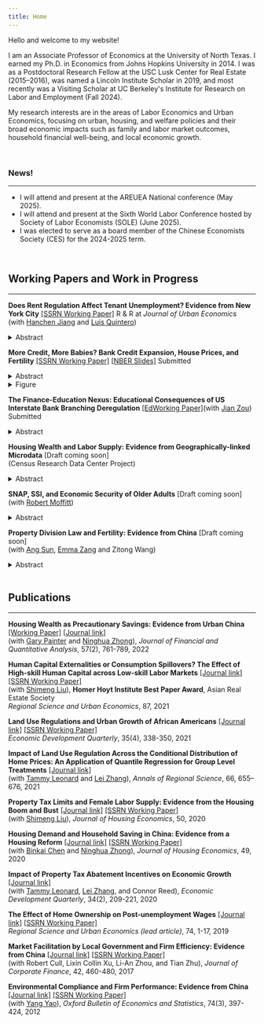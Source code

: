 ```yaml
---
title: Home
---
```


<!-- markdownlint-disable-file MD033 MD036 MD041 -->

Hello and welcome to my website!

I am an Associate Professor of Economics at the University of North Texas. I earned my Ph.D. in Economics from Johns Hopkins University in 2014. I was as a Postdoctoral Research Fellow at the USC Lusk Center for Real Estate (2015–2016), was named a Lincoln Institute Scholar in 2019, and most recently was a Visiting Scholar at UC Berkeley's Institute for Research on Labor and Employment (Fall 2024).

My research interests are in the areas of Labor Economics and Urban Economics, focusing on urban, housing, and welfare policies and their broad economic impacts such as family and labor market outcomes, household financial well-being, and local economic growth.

<br/>

### News!

---

<!-- 
- I presented at the NBER Conference "Fertility and Declining Population Growth in High-Income Countries" in June of 2023.
- I visited the MIT Center for Real Estate and presented at the first MIT Asia Real Estate Symposium in August of 2023.
- I will present at the Lusk Center for Real Estate at the University of Southern California in October of 2023.
- I will present at the Economics Department of Southern Methodist University in November of 2023.
- I will present at the AREUEA Virtual Seminar in December of 2023.
- I will visit Institute for Research on Labor and Employment (IRLE) at UC Berkeley the fall of 2024.
- My research received grant from the U.S. Social Security Administration (SSA) funded as part of the Retirement and Disability Research Consortium [[RDRC]](https://rdrc.wisc.edu/projects).
- I will present at the [Workshop on Changing Demographics and Housing Demand](https://www.philadelphiafed.org/calendar-of-events/workshop-on-changing-demographics-and-housing-demand) in October of 2024.
- I will present at the Association for Public Policy Analysis & Management (APPAM) in November of 2024.
- I will attend the ASSA-AEA Meeting in January of 2025.
-->

- I will attend and present at the AREUEA National conference (May 2025).
- I will attend and present at the Sixth World Labor Conference hosted by Society of Labor Economists (SOLE) (June 2025).
- I was elected to serve as a board member of the Chinese Economists Society (CES) for the 2024-2025 term.

<br/>

## Working Papers and Work in Progress

---

**Does Rent Regulation Affect Tenant Unemployment? Evidence from New York City** [[SSRN Working Paper]](https://papers.ssrn.com/sol3/papers.cfm?abstract_id=4034964) R & R at *Journal of Urban Economics*
<br/>
(with [Hanchen Jiang](https://sites.google.com/view/hjiang/) and [Luis Quintero](https://www.luisequintero.org/))

<details>
  <summary>Abstract</summary>
  <p>
 This paper examines the impact of rent regulation on tenants' unemployment in New York City. We provide evidence that rent stabilization increases tenants' unemployment by over five percentage points using data from 2002 and 2017. To address endogeneity concerns, we employ an instrumental variable strategy that exploits the local historical availability of rent-stabilized units when tenants move in as an exogenous source of variation for occupying a rent-stabilized unit. We also develop a job-search model to explain the underlying mechanisms of rent regulation's unemployment effects. Our findings underscore the need for policymakers to consider the unintended consequences of rent regulation.
  </p>
</details>

**More Credit, More Babies? Bank Credit Expansion, House Prices, and Fertility** [[SSRN Working Paper]](https://papers.ssrn.com/sol3/papers.cfm?abstract_id=4473936)
[[NBER Slides]](/assets/doc/Bank_Credit_Supply_and_Fertility_XiYang_slides_2023_NBER.pdf) Submitted
<details>
  <summary>Abstract</summary>
  <p>
This paper estimates the causal impact of bank credit expansion on fertility by exploiting U.S.
interstate banking deregulation in the 1990s. Using the staggered difference-in-differences method,
I find that increased credit supply reduces fertility rates by 10 percent and raises maternal age at
first birth by 0.76 percent. Further investigation shows that the main mechanism that generates the
fertility response is the increase in housing prices from the credit expansion, which is more evident
in areas where the housing supply is inelastic. My findings uncover a new channel linking financial
market policies to demographic outcomes via housing affordability.
  </p>
</details>

<details>
  <summary>Figure</summary>
  <img src="assets/img/Fertility1544_yeartrend_bypolicyland.png" alt="Fertility Rate">
</details>

**The Finance-Education Nexus: Educational Consequences of US Interstate Bank Branching Deregulation** [[EdWorking Paper]](https://papers.ssrn.com/sol3/papers.cfm?abstract_id=4608694)(with [Jian Zou](https://sites.google.com/view/jian-zou)) Submitted
<details>
  <summary>Abstract</summary>
  <p>
This paper studies the impact of US interstate branching deregulation on school
finance and student achievement by exploiting the deregulation as state tax
revenue shocks. Leveraging school finance data from universal school districts,
our difference-in-differences estimation reveals that deregulation leads to increased
per-pupil total revenue and expenditure. The rise in revenue is primarily attributed to
higher state revenues, while expenditure increases are more prominent in low-income
school districts. Analysis of restricted-use student assessments from the Nation’s
Report Card shows that deregulation improves student achievement, with no
distributional effects evident across students’ ability, race, or free lunch status. We
introduce an instrumental variables approach that accounts for dynamic treatment
effects and estimate that a one-thousand-dollar increase in per-pupil spending leads to
a 0.035-0.057 standard deviation improvement in student achievement.
  </p>
</details>

<!--
**More Credit, More Homeowners? Bank Credit Expansion, Homeownership, and Housing Wealth Accumulation** [Draft coming soon]
<details>
  <summary>Abstract</summary>
  <p>
This paper examines the causal effect of bank credit expansion on house price, homeownership, and housing wealth accumulation by exploiting exogenous increases in bank credit supply coming from U.S. interstate branching deregulation between 1994 and 2005. Adopting both the traditional dynamic difference-in-difference (DID) method and a newly developed staggered DID method, I find state-level banking deregulation has a sharp and persistent negative effect on the probability of becoming a homeowner particularly in areas with inelastic housing supply. Meanwhile, the banking deregulation has persistent positive effects on wealth accumulation among households who were already homeowners before the deregulation. This wealth effect is not significant among renters. These results reveal the important role of financial market policies on the growing wealth inequality.
  </p>
</details>
-->

**Housing Wealth and Labor Supply: Evidence from Geographically-linked Microdata** [Draft coming soon]
<br/>
(Census Research Data Center Project)

<details>
  <summary>Abstract</summary>
  <p>
This study examines the causal effect of housing wealth on labor supply using restricted geographic data from the Survey of Income and Program Participation (SIPP). It employs a novel household-level instrument that measures the duration of homeowners' exposure to the housing market boom, driven by credit expansion in supply-inelastic areas, by exploiting household-level variation in home purchase timing. Results show a significant negative relationship between housing wealth and labor supply, particularly for women: a 1\% increase in housing wealth reduces women’s labor force participation by 0.098 percentage points, with no significant effect for men. The effect is strongest among college-educated mothers of young children, underscoring how childcare responsibilities shape this wealth effect.
  </p>
</details>

**SNAP, SSI, and Economic Security of Older Adults** [Draft coming soon]
<br/>
(with [Robert Moffitt](https://econ.jhu.edu/directory/robert-a-moffitt/))

<details>
  <summary>Abstract</summary>
  <p>
    Both the SSI and SNAP programs provide critical assistance in reducing economic insecurity among older nondisabled low-income adults. In this study, we examine how programmatic policy changes affecting SNAP and SNAP-SSI joint receipt of benefits by older nondisabled adults have affected their participation in those programs and, in turn, whether the changes in participation induced by those policies have affected outcomes for material hardship, home and vehicle ownership, and other variables, with particular attention to how the results differ across household asset levels. We find strong effects of several program policies on older nondisabled adult SNAP and SNAP-SSI participation but the effects of different policies differ markedly by a household's level of liquid assets. The increases in program participation resulting from the policies reduce material hardship for all households and lead high-asset households to reduce their holdings of illiquid assets.
  </p>
</details>

**Property Division Law and Fertility: Evidence from China** [Draft coming soon]
<br/>
(with [Ang Sun](https://scholar.google.com/citations?user=WNveNqUAAAAJ&hl=en), [Emma Zang](http://www.emmazang.net/) and Zitong Wang)

<details>
  <summary>Abstract</summary>
  <p>
  Marriage offers a way for couples to share the costs of investments in household public goods, such as children and household savings. By changing the commitment value of marriage, divorce laws can affect household investments in public goods. This theory, however, is rarely tested in the literature. This study fills the gap by exploring the effect of a legal change in China that altered the property division rule upon divorce, from an equal-division regime to a title-based one. We compared birth rates and household savings of affected and unaffected families before and after the legal change using a difference-in-differences design, and find that title-based property division decreased birth rates. These results are consistent with the theory that title-based property division can reduce the commitment value of marriage and subsequently reduce household investments in public goods.
  </p>
</details>

<!-- 
**Housing Wealth as Human Capital Investment: Evidence from a Regression Discontinuity Design**
<br/>
(with Ninghua Zhong)

**Do the Math! High School Math Requirements and Gender Wage and Location Gap**

**Parental Migration, Investment in Children, and Children's Non-cognitive Development: Evidence from Rural China** [[GLO Working Paper]](https://glabor.org/september-12-2019-new-glo-discussion-paper-on-parental-migration-investment-in-children-and-childrens-non-cognitive-development-evidence-from-rural-china/)
<br/>
(with Hanchen Jiang)
-->

<br/>

## Publications

---

**Housing Wealth as Precautionary Savings: Evidence from Urban China** [[Working Paper]](https://lusk.usc.edu/sites/default/files/working_papers/Housing_Wealth_as_Precautionary_Savings_2020_07_07.pdf) [[Journal link]](https://www.cambridge.org/core/journals/journal-of-financial-and-quantitative-analysis/article/abs/housing-wealth-as-precautionary-saving-evidence-from-urban-china/F89D4B7E92E87AC2C8406B1B698F4622)
<br/>
(with [Gary Painter](https://priceschool.usc.edu/people/gary-dean-painter/) and [Ninghua Zhong](https://sem.tongji.edu.cn/semen/12410.html)), *Journal of Financial and Quantitative Analysis*,  57(2), 761-789, 2022

**Human Capital Externalities or Consumption Spillovers? The Effect of High-skill Human Capital across Low-skill Labor Markets** [[Journal link]](https://www.sciencedirect.com/science/article/pii/S0166046220303057) [[SSRN Working Paper]](https://papers.ssrn.com/sol3/papers.cfm?abstract_id=3335809)
<br/>
(with [Shimeng Liu](https://sites.google.com/site/shimengliuecon/)), **Homer Hoyt Institute Best Paper Award**, Asian Real Estate Society<br/>*Regional Science and Urban Economics*, 87, 2021

**Land Use Regulations and Urban Growth of African Americans** [[Journal link]](https://journals.sagepub.com/doi/abs/10.1177/08912424211032291?journalCode=edqa) [[SSRN Working Paper]](https://papers.ssrn.com/sol3/papers.cfm?abstract_id=4051843)<br/>*Economic Development Quarterly*, 35(4), 338-350, 2021

**Impact of Land Use Regulation Across the Conditional Distribution of Home Prices: An Application of Quantile Regression for Group Level Treatments** [[Journal link]](https://link.springer.com/article/10.1007/s00168-020-01032-z)
<br/>
(with [Tammy Leonard](https://profiles.utsouthwestern.edu/profile/144971/tammy-leonard.html) and [Lei Zhang](https://www.odu.edu/directory/dr-lei-zhang)​)​, *Annals of Regional Science*, 66, 655–676, 2021

**Property Tax Limits and Female Labor Supply: Evidence from the Housing Boom and Bust** [[Journal link]](https://www.sciencedirect.com/science/article/pii/S1051137720300504) [[SSRN Working Paper]](https://papers.ssrn.com/sol3/papers.cfm?abstract_id=2666755)
<br/>
(with [Shimeng Liu](https://sites.google.com/site/shimengliuecon/)), *Journal of Housing Economics*, 50, 2020

**Housing Demand and Household Saving in China: Evidence from a Housing Reform** [[Journal link]](https://www.sciencedirect.com/science/article/abs/pii/S1051137720300292#:~:text=Chinese%20government%20abolished%20the%20employer,housing%20demand%20among%20urban%20households.&text=We%20find%20evidence%20that%20the,private%20burden%20of%20housing%20expenditures.) [[SSRN Working Paper]](https://papers.ssrn.com/sol3/papers.cfm?abstract_id=4051846)
<br/>
(with [Binkai Chen](https://econ.cufe.edu.cn/info/1032/5944.htm) and [Ninghua Zhong](https://sem.tongji.edu.cn/semen/12410.html)), *Journal of Housing Economics*,  49, 2020

**Impact of Property Tax Abatement Incentives on Economic Growth** [[Journal link]](https://journals.sagepub.com/doi/abs/10.1177/0891242420911712)
<br/>
(with [Tammy Leonard](https://profiles.utsouthwestern.edu/profile/144971/tammy-leonard.html), [Lei Zhang](https://www.odu.edu/directory/dr-lei-zhang),  and Connor Reed), *Economic Development Quarterly*, 34(2), 209-221, 2020

**The Effect of Home Ownership on Post-unemployment Wages** [[Journal link]](http://www.sciencedirect.com/science/article/pii/S0166046217303186) [[SSRN Working Paper]](https://papers.ssrn.com/sol3/papers.cfm?abstract_id=4051836)<br/>*Regional Science and Urban Economics (lead article)*, 74, 1-17, 2019

**Market Facilitation by Local Government and Firm Efficiency: Evidence from China** [[Journal link]](http://www.sciencedirect.com/science/article/pii/S092911991500070X) [[SSRN Working Paper]](https://papers.ssrn.com/sol3/papers.cfm?abstract_id=2350534)
<br/>
(with Robert Cull, Lixin Collin Xu, Li-An Zhou, and Tian Zhu), *Journal of Corporate Finance*, 42, 460-480, 2017

**Environmental Compliance and Firm Performance: Evidence from China** [[Journal link]](http://onlinelibrary.wiley.com/doi/10.1111/j.1468-0084.2011.00649.x/abstract) [[SSRN Working Paper]](https://papers.ssrn.com/sol3/papers.cfm?abstract_id=2050237)
<br/>
(with [Yang Yao](https://en.nsd.pku.edu.cn/faculty/fulltime/y/239558.htm)), *Oxford Bulletin of Economics and Statistics*, 74(3), 397-424, 2012
